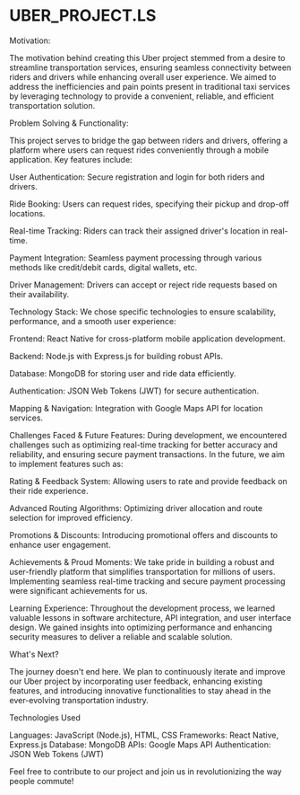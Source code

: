 # UBER_PROJECT.LS

Motivation:

The motivation behind creating this Uber project stemmed from a desire to streamline transportation services, ensuring seamless connectivity between riders and drivers while enhancing overall user experience. We aimed to address the inefficiencies and pain points present in traditional taxi services by leveraging technology to provide a convenient, reliable, and efficient transportation solution.

Problem Solving & Functionality: 

This project serves to bridge the gap between riders and drivers, offering a platform where users can request rides conveniently through a mobile application. Key features include:

User Authentication: Secure registration and login for both riders and drivers.

Ride Booking: Users can request rides, specifying their pickup and drop-off locations.

Real-time Tracking: Riders can track their assigned driver's location in real-time.

Payment Integration: Seamless payment processing through various methods like credit/debit cards, digital wallets, etc.

Driver Management: Drivers can accept or reject ride requests based on their availability.

Technology Stack: We chose specific technologies to ensure scalability, performance, and a smooth user experience:

Frontend: React Native for cross-platform mobile application development.

Backend: Node.js with Express.js for building robust APIs.

Database: MongoDB for storing user and ride data efficiently.

Authentication: JSON Web Tokens (JWT) for secure authentication.

Mapping & Navigation: Integration with Google Maps API for location services.

Challenges Faced & Future Features: During development, we encountered challenges such as optimizing real-time tracking for better accuracy and reliability, and ensuring secure payment transactions. In the future, we aim to implement features such as:

Rating & Feedback System: Allowing users to rate and provide feedback on their ride experience.

Advanced Routing Algorithms: Optimizing driver allocation and route selection for improved efficiency.

Promotions & Discounts: Introducing promotional offers and discounts to enhance user engagement.

Achievements & Proud Moments: We take pride in building a robust and user-friendly platform that simplifies transportation for millions of users. Implementing seamless real-time tracking and secure payment processing were significant achievements for us.

Learning Experience: Throughout the development process, we learned valuable lessons in software architecture, API integration, and user interface design. We gained insights into optimizing performance and enhancing security measures to deliver a reliable and scalable solution.

What's Next? 

The journey doesn't end here. We plan to continuously iterate and improve our Uber project by incorporating user feedback, enhancing existing features, and introducing innovative functionalities to stay ahead in the ever-evolving transportation industry.

Technologies Used

Languages: JavaScript (Node.js), HTML, CSS
Frameworks: React Native, Express.js
Database: MongoDB
APIs: Google Maps API
Authentication: JSON Web Tokens (JWT)

Feel free to contribute to our project and join us in revolutionizing the way people commute!







